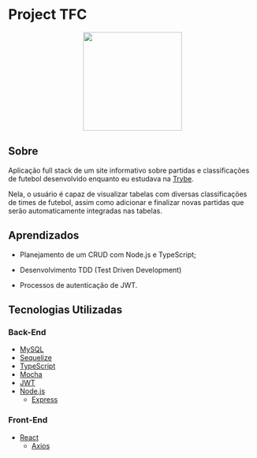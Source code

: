 # Project TFC

<div align="center">
<img src=https://i.imgur.com/FvNd3Yx.png" width="200px">
</div>

## Sobre
Aplicação full stack de um site informativo sobre partidas e classificações de futebol desenvolvido enquanto eu estudava na [Trybe](https://www.betrybe.com/).


Nela, o usuário é capaz de visualizar tabelas com diversas classificações de times de futebol, assim como adicionar e finalizar novas partidas que serão automaticamente integradas nas tabelas.


## Aprendizados

  * Planejamento de um CRUD com Node.js e TypeScript;
  
  * Desenvolvimento TDD (Test Driven Development)

  * Processos de autenticação de JWT.


## Tecnologias Utilizadas

### Back-End
* [MySQL](https://www.mysql.com/)
* [Sequelize](https://sequelize.org/)
* [TypeScript](https://www.typescriptlang.org/)
* [Mocha](https://mochajs.org/)
* [JWT](https://jwt.io/introduction)
* [Node.js](https://nodejs.org/en/)
  * [Express](https://expressjs.com/pt-br/)

### Front-End
* [React](https://reactjs.org/)
  * [Axios](https://axios-http.com/ptbr/docs/intro)

